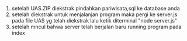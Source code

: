 1. setelah UAS.ZIP diekstrak pindahkan pariwisata,sql ke database anda
2. setelah diekstrak untuk menjalanjan program maka pergi ke server.js pada file UAS yg telah diekstrak lalu ketik diterminal "node server.js"
3. setelah mncul bahwa server telah berjalan baru running program pada index
